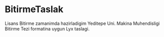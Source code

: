 # BitirmeTaslak

Lisans Bitirme zamanimda hazirladigim Yeditepe Uni. Makina Muhendisligi Bitirme Tezi formatina uygun Lyx taslagi.

